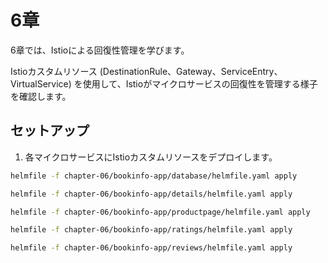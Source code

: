 # 6章

6章では、Istioによる回復性管理を学びます。

Istioカスタムリソース (DestinationRule、Gateway、ServiceEntry、VirtualService) を使用して、Istioがマイクロサービスの回復性を管理する様子を確認します。


## セットアップ

1. 各マイクロサービスにIstioカスタムリソースをデプロイします。

```bash
helmfile -f chapter-06/bookinfo-app/database/helmfile.yaml apply

helmfile -f chapter-06/bookinfo-app/details/helmfile.yaml apply

helmfile -f chapter-06/bookinfo-app/productpage/helmfile.yaml apply

helmfile -f chapter-06/bookinfo-app/ratings/helmfile.yaml apply

helmfile -f chapter-06/bookinfo-app/reviews/helmfile.yaml apply
```
